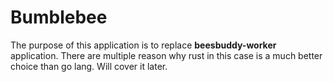 # Bumblebee

The purpose of this application is to replace **beesbuddy-worker** application. There are multiple reason why rust in this case is a much better choice than go lang. Will cover it later.